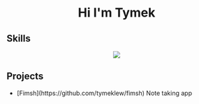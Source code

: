 <h1 align="center"> Hi I'm Tymek </h1>
<div align="center">
</div>
<h2> Skills </h2>
<p align="center">
  <a href="https://skillicons.dev">
    <img src="https://skillicons.dev/icons?i=c,cs,go,rust,firebase,html,css,js,ts,nodejs,express,linux,mongodb,mysql,postgres,react,tailwind,vite" />
  </a>
</p>
<h2> Projects</h2>
<ul>
 <li>[Fimsh](https://github.com/tymeklew/fimsh) Note taking app </li>
</ul>
